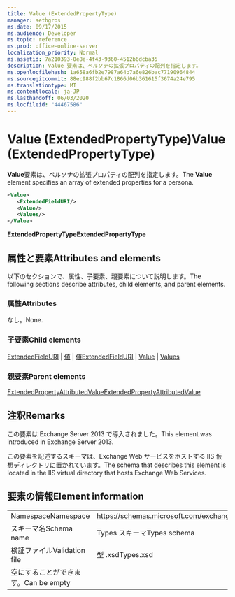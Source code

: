 ```yaml
---
title: Value (ExtendedPropertyType)
manager: sethgros
ms.date: 09/17/2015
ms.audience: Developer
ms.topic: reference
ms.prod: office-online-server
localization_priority: Normal
ms.assetid: 7a210393-0e8e-4f43-9360-4512b6dcba35
description: Value 要素は、ペルソナの拡張プロパティの配列を指定します。
ms.openlocfilehash: 1a658a6fb2e7987a64b7a6e826bac77190964844
ms.sourcegitcommit: 88ec988f2bb67c1866d06b361615f3674a24e795
ms.translationtype: MT
ms.contentlocale: ja-JP
ms.lasthandoff: 06/03/2020
ms.locfileid: "44467586"
---
```

# <a name="value-extendedpropertytype"></a><span data-ttu-id="a28c8-103">Value (ExtendedPropertyType)</span><span class="sxs-lookup"><span data-stu-id="a28c8-103">Value (ExtendedPropertyType)</span></span>

<span data-ttu-id="a28c8-104">**Value**要素は、ペルソナの拡張プロパティの配列を指定します。</span><span class="sxs-lookup"><span data-stu-id="a28c8-104">The **Value** element specifies an array of extended properties for a persona.</span></span> 
  
```XML
<Value>
   <ExtendedFieldURI/>
   <Value/>
   <Values/>
</Value>
```

<span data-ttu-id="a28c8-105">**ExtendedPropertyType**</span><span class="sxs-lookup"><span data-stu-id="a28c8-105">**ExtendedPropertyType**</span></span>

## <a name="attributes-and-elements"></a><span data-ttu-id="a28c8-106">属性と要素</span><span class="sxs-lookup"><span data-stu-id="a28c8-106">Attributes and elements</span></span>

<span data-ttu-id="a28c8-107">以下のセクションで、属性、子要素、親要素について説明します。</span><span class="sxs-lookup"><span data-stu-id="a28c8-107">The following sections describe attributes, child elements, and parent elements.</span></span>
  
### <a name="attributes"></a><span data-ttu-id="a28c8-108">属性</span><span class="sxs-lookup"><span data-stu-id="a28c8-108">Attributes</span></span>

<span data-ttu-id="a28c8-109">なし。</span><span class="sxs-lookup"><span data-stu-id="a28c8-109">None.</span></span>
  
### <a name="child-elements"></a><span data-ttu-id="a28c8-110">子要素</span><span class="sxs-lookup"><span data-stu-id="a28c8-110">Child elements</span></span>

<span data-ttu-id="a28c8-111">[ExtendedFieldURI](extendedfielduri.md)  | [値](value.md)  | [値](values.md)</span><span class="sxs-lookup"><span data-stu-id="a28c8-111">[ExtendedFieldURI](extendedfielduri.md) | [Value](value.md) | [Values](values.md)</span></span>
  
### <a name="parent-elements"></a><span data-ttu-id="a28c8-112">親要素</span><span class="sxs-lookup"><span data-stu-id="a28c8-112">Parent elements</span></span>

[<span data-ttu-id="a28c8-113">ExtendedPropertyAttributedValue</span><span class="sxs-lookup"><span data-stu-id="a28c8-113">ExtendedPropertyAttributedValue</span></span>](extendedpropertyattributedvalue.md)
  
## <a name="remarks"></a><span data-ttu-id="a28c8-114">注釈</span><span class="sxs-lookup"><span data-stu-id="a28c8-114">Remarks</span></span>

<span data-ttu-id="a28c8-115">この要素は Exchange Server 2013 で導入されました。</span><span class="sxs-lookup"><span data-stu-id="a28c8-115">This element was introduced in Exchange Server 2013.</span></span>
  
<span data-ttu-id="a28c8-116">この要素を記述するスキーマは、Exchange Web サービスをホストする IIS 仮想ディレクトリに置かれています。</span><span class="sxs-lookup"><span data-stu-id="a28c8-116">The schema that describes this element is located in the IIS virtual directory that hosts Exchange Web Services.</span></span>
  
## <a name="element-information"></a><span data-ttu-id="a28c8-117">要素の情報</span><span class="sxs-lookup"><span data-stu-id="a28c8-117">Element information</span></span>

|||
|:-----|:-----|
|<span data-ttu-id="a28c8-118">Namespace</span><span class="sxs-lookup"><span data-stu-id="a28c8-118">Namespace</span></span>  <br/> |https://schemas.microsoft.com/exchange/services/2006/types  <br/> |
|<span data-ttu-id="a28c8-119">スキーマ名</span><span class="sxs-lookup"><span data-stu-id="a28c8-119">Schema name</span></span>  <br/> |<span data-ttu-id="a28c8-120">Types スキーマ</span><span class="sxs-lookup"><span data-stu-id="a28c8-120">Types schema</span></span>  <br/> |
|<span data-ttu-id="a28c8-121">検証ファイル</span><span class="sxs-lookup"><span data-stu-id="a28c8-121">Validation file</span></span>  <br/> |<span data-ttu-id="a28c8-122">型 .xsd</span><span class="sxs-lookup"><span data-stu-id="a28c8-122">Types.xsd</span></span>  <br/> |
|<span data-ttu-id="a28c8-123">空にすることができます。</span><span class="sxs-lookup"><span data-stu-id="a28c8-123">Can be empty</span></span>  <br/> ||
   

